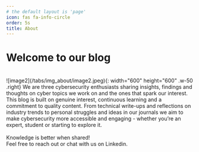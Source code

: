 ```yaml
---
# the default layout is 'page'
icon: fas fa-info-circle
order: 5s
title: About
---
```


# **Welcome to our blog**
<br>
![image2](/tabs/img_about/image2.jpeg){: width="600" height="600" .w-50 .right}
We are three cybersecurity enthusiasts sharing insights, findings and thoughts on cyber topics we work on and the ones that spark our interest. This blog is built on genuine interest, continuous learning and a commitment to quality content. From technical write-ups and reflections on industry trends to personal struggles and ideas in our journals we aim to make cybersecurity more accessible and engaging - whether you’re an expert, student or starting to explore it.
<br>
<br>
Knowledge is better when shared!
<br>
Feel free to reach out or chat with us on Linkedin.

